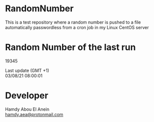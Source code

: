 # RandomNumber    
This is a test repository where a random number is pushed to a file automatically passwordless from a cron job in my Linux CentOS server    
# Random Number of the last run   
19345
      
Last update (GMT +1)    
03/08/21 08:00:01
# Developer    
Hamdy Abou El Anein   
hamdy.aea@protonmail.com

